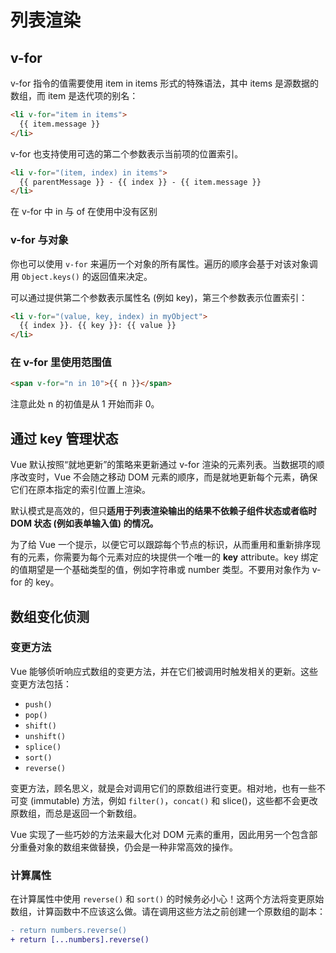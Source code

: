 # 列表渲染

## v-for

v-for 指令的值需要使用 item in items 形式的特殊语法，其中 items 是源数据的数组，而 item 是迭代项的别名：

```html
<li v-for="item in items">
  {{ item.message }}
</li>
```

v-for 也支持使用可选的第二个参数表示当前项的位置索引。

```html
<li v-for="(item, index) in items">
  {{ parentMessage }} - {{ index }} - {{ item.message }}
</li>
```

在 v-for 中 in 与 of 在使用中没有区别

### v-for 与对象

你也可以使用 `v-for` 来遍历一个对象的所有属性。遍历的顺序会基于对该对象调用 `Object.keys()` 的返回值来决定。

可以通过提供第二个参数表示属性名 (例如 key)，第三个参数表示位置索引：
```html
<li v-for="(value, key, index) in myObject">
  {{ index }}. {{ key }}: {{ value }}
</li>
```

### 在 v-for 里使用范围值

```html
<span v-for="n in 10">{{ n }}</span>
```

注意此处 n 的初值是从 1 开始而非 0。


## 通过 key 管理状态

Vue 默认按照“就地更新”的策略来更新通过 v-for 渲染的元素列表。当数据项的顺序改变时，Vue 不会随之移动 DOM 元素的顺序，而是就地更新每个元素，确保它们在原本指定的索引位置上渲染。

默认模式是高效的，但只**适用于列表渲染输出的结果不依赖子组件状态或者临时 DOM 状态 (例如表单输入值) 的情况。**

为了给 Vue 一个提示，以便它可以跟踪每个节点的标识，从而重用和重新排序现有的元素，你需要为每个元素对应的块提供一个唯一的 **key** attribute。key 绑定的值期望是一个基础类型的值，例如字符串或 number 类型。不要用对象作为 v-for 的 key。

## 数组变化侦测

### 变更方法​

Vue 能够侦听响应式数组的变更方法，并在它们被调用时触发相关的更新。这些变更方法包括：

- `push()`
- `pop()`
- `shift()`
- `unshift()`
- `splice()`
- `sort()`
- `reverse()`

变更方法，顾名思义，就是会对调用它们的原数组进行变更。相对地，也有一些不可变 (immutable) 方法，例如 `filter()`，`concat()` 和 slice()，这些都不会更改原数组，而总是返回一个新数组。

Vue 实现了一些巧妙的方法来最大化对 DOM 元素的重用，因此用另一个包含部分重叠对象的数组来做替换，仍会是一种非常高效的操作。

### 计算属性

在计算属性中使用 `reverse()` 和 `sort()` 的时候务必小心！这两个方法将变更原始数组，计算函数中不应该这么做。请在调用这些方法之前创建一个原数组的副本：

```diff
- return numbers.reverse()
+ return [...numbers].reverse()
```